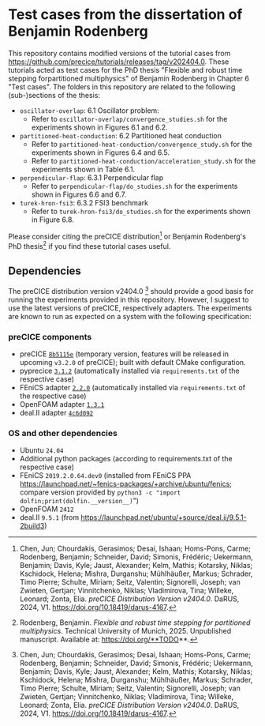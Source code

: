 # Test cases from the dissertation of Benjamin Rodenberg

This repository contains modified versions of the tutorial cases from https://github.com/precice/tutorials/releases/tag/v202404.0. These tutorials acted as test cases for the PhD thesis "Flexible and robust time stepping forpartitioned multiphysics" of Benjamin Rodenberg in Chapter 6 "Test cases". The folders in this repository are related to the following (sub-)sections of the thesis:

* `oscillator-overlap`: 6.1 Oscillator problem: 
    * Refer to `oscillator-overlap/convergence_studies.sh` for the experiments shown in Figures 6.1 and 6.2.
* `partitioned-heat-conduction`: 6.2 Partitioned heat conduction
    * Refer to `partitioned-heat-conduction/convergence_study.sh` for the experiments shown in Figures 6.4 and 6.5.
    * Refer to `partitioned-heat-conduction/acceleration_study.sh` for the experiments shown in Table 6.1.
* `perpendicular-flap`: 6.3.1 Perpendicular flap
    * Refer to `perpendicular-flap/do_studies.sh` for the experiments shown in Figures 6.6 and 6.7.
* `turek-hron-fsi3`: 6.3.2 FSI3 benchmark
    * Refer to `turek-hron-fsi3/do_studies.sh` for the experiments shown in Figure 6.8.

Please consider citing the preCICE distribution[^1] or Benjamin Rodenberg's PhD thesis[^2] if you find these tutorial cases useful.

## Dependencies

The preCICE distribution version v2404.0 [^1] should provide a good basis for running the experiments provided in this repository. However, I suggest to use the latest versions of preCICE, respectively adapters. The experiments are known to run as expected on a system with the following specification:

### preCICE components

* preCICE [`8b5115e`](https://github.com/precice/precice/commit/8b5115ee689a71f4d8f473cbe633a3ff8d642050) (temporary version, features will be released in upcoming `v3.2.0` of preCICE); built with default CMake configuration.
* pyprecice [`3.1.2`](https://github.com/precice/python-bindings/releases/tag/v3.1.2) (automatically installed via `requirements.txt` of the respective case)
* FEniCS adapter [`2.2.0`](https://github.com/precice/fenics-adapter/releases/tag/v2.2.0) (automatically installed via `requirements.txt` of the respective case)
* OpenFOAM adapter [`1.3.1`](https://github.com/precice/openfoam-adapter/releases/tag/v1.3.1)
* deal.II adapter [`4c6d092`](https://github.com/precice/dealii-adapter/commit/4c6d092c60c750478b08cfac25da1ff174c2d6f5)

### OS and other dependencies

* Ubuntu `24.04`
* Additional python packages (according to requirements.txt of the respective case)
* FEniCS `2019.2.0.64.dev0` (installed from FEniCS PPA https://launchpad.net/~fenics-packages/+archive/ubuntu/fenics; compare version provided by `python3 -c "import dolfin;print(dolfin.__version__)`")
* OpenFOAM `2412`
* deal.II `9.5.1` (from https://launchpad.net/ubuntu/+source/deal.ii/9.5.1-2build3)

[^1]: Chen, Jun; Chourdakis, Gerasimos; Desai, Ishaan; Homs-Pons, Carme; Rodenberg, Benjamin; Schneider, David; Simonis, Frédéric; Uekermann, Benjamin; Davis, Kyle; Jaust, Alexander; Kelm, Mathis; Kotarsky, Niklas; Kschidock, Helena; Mishra, Durganshu; Mühlhäußer, Markus; Schrader, Timo Pierre; Schulte, Miriam; Seitz, Valentin; Signorelli, Joseph; van Zwieten, Gertjan; Vinnitchenko, Niklas; Vladimirova, Tina; Willeke, Leonard; Zonta, Elia. *preCICE Distribution Version v2404.0*. DaRUS, 2024, V1. https://doi.org/10.18419/darus-4167.
[^2]: Rodenberg, Benjamin. *Flexible and robust time stepping for partitioned multiphysics*. Technical University of Munich, 2025. Unpublished manuscript. Available at: https://doi.org/**TODO**.
